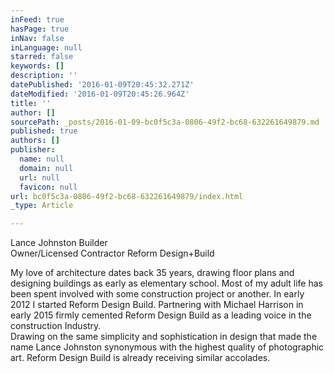 ```yaml
---
inFeed: true
hasPage: true
inNav: false
inLanguage: null
starred: false
keywords: []
description: ''
datePublished: '2016-01-09T20:45:32.271Z'
dateModified: '2016-01-09T20:45:26.964Z'
title: ''
author: []
sourcePath: _posts/2016-01-09-bc0f5c3a-0806-49f2-bc68-632261649879.md
published: true
authors: []
publisher:
  name: null
  domain: null
  url: null
  favicon: null
url: bc0f5c3a-0806-49f2-bc68-632261649879/index.html
_type: Article

---
```

Lance Johnston Builder  
Owner/Licensed Contractor  Reform Design+Build

My love of architecture dates back 35 years, drawing floor plans and designing buildings as early as elementary school.  Most of my adult life has been spent involved with some construction project or another.  In early 2012 I started Reform Design Build.  Partnering with Michael Harrison in early 2015 firmly cemented Reform Design Build as a leading voice in the construction Industry.  
Drawing on the same simplicity and sophistication in design that made the name Lance Johnston synonymous with the highest quality of photographic art. Reform Design Build is already receiving similar accolades.